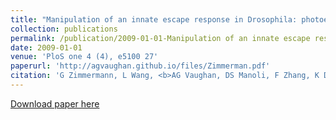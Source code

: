 ```yaml
---
title: "Manipulation of an innate escape response in Drosophila: photoexcitation of acj6 neurons induces the escape response (2009)"
collection: publications
permalink: /publication/2009-01-01-Manipulation of an innate escape response in Drosophila: photoexcitation of acj6 neurons induces the escape response
date: 2009-01-01
venue: 'PloS one 4 (4), e5100 27'
paperurl: 'http://agvaughan.github.io/files/Zimmerman.pdf'
citation: 'G Zimmermann, L Wang, <b>AG Vaughan, DS Manoli, F Zhang, K Deisseroth, ...</b>'
---
```

[Download paper here](http://agvaughan.github.io/files/Zimmerman.pdf)
